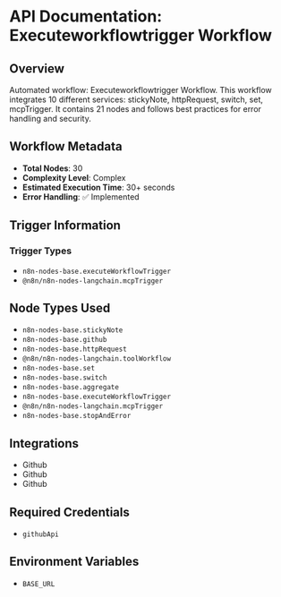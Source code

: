 # API Documentation: Executeworkflowtrigger Workflow

## Overview
Automated workflow: Executeworkflowtrigger Workflow. This workflow integrates 10 different services: stickyNote, httpRequest, switch, set, mcpTrigger. It contains 21 nodes and follows best practices for error handling and security.

## Workflow Metadata
- **Total Nodes**: 30
- **Complexity Level**: Complex
- **Estimated Execution Time**: 30+ seconds
- **Error Handling**: ✅ Implemented

## Trigger Information
### Trigger Types
- `n8n-nodes-base.executeWorkflowTrigger`
- `@n8n/n8n-nodes-langchain.mcpTrigger`

## Node Types Used
- `n8n-nodes-base.stickyNote`
- `n8n-nodes-base.github`
- `n8n-nodes-base.httpRequest`
- `@n8n/n8n-nodes-langchain.toolWorkflow`
- `n8n-nodes-base.set`
- `n8n-nodes-base.switch`
- `n8n-nodes-base.aggregate`
- `n8n-nodes-base.executeWorkflowTrigger`
- `@n8n/n8n-nodes-langchain.mcpTrigger`
- `n8n-nodes-base.stopAndError`

## Integrations
- Github
- Github
- Github

## Required Credentials
- `githubApi`

## Environment Variables
- `BASE_URL`
